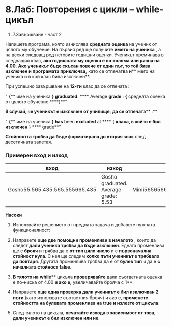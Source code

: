﻿# 8.Лаб: Повторения с цикли – while-цикъл


1. 7.Завършване - част 2

Напишете програма, която изчислява **средната оценка** на ученик от цялото му обучение. На първия ред ще получите **името на ученика** , а на всеки следващ ред неговите годишни оценки. Ученикът преминава в следващия клас, **ако годишната му оценка е по-голяма или равна на 4.00**. **Ако ученикът бъде скъсан повече от един път, то той бива изключен и програмата приключва,** като се отпечатва **и**** мето на ученика и в кой клас бива изключен**.

 При успешно завършване на **12-ти** клас да се отпечата :

&quot; **{**** име на ученика ****}**  **graduated****. **** Average ****grade**** : ****{**** средната оценка от цялото обучение ****}**&quot;

**В случай, че ученикът е изключен от училище,**  **да се отпечата**** :**

&quot; **{**** име на ученика ****}**  **has**** been ****excluded**** at **** { ****класа, в който е бил изключен**** } **** grade**&quot;

**Стойността трябва да бъде форматирана до втория знак** след десетичната запетая.

### Примерен вход и изход

| **вход** | **изход** |   | **вход** | **изход** |
| --- | --- | --- | --- | --- |
| Gosho55.565.435.565.555665.435 | Gosho graduated. Average grade: 5.53 | Mimi565656623 | Mimi has been excluded at 8 grade |

**Насоки**

1. Използвайте решението от предната задача и добавете нужната функционалност:
2. Направете **още две помощни променливи в началото** , които да следят **дали ученика трябва да бъде изключен**. Едната променлива ще е **брояч** и трябва да е **от тип цяло число** и с **първоначална стойност нула**. С нея ще следим **колко пъти ученикът е трябвало да повтаря**. Другата променлива трябва да е от **булев тип** и да е **с началната стойност**  **false**.

1. **В тялото на**  **while**** цикъла **проверявайте** дали съответната оценка е по-ниска от 4.00 **и ако е,** увеличавайте брояча с 1**.

1. Направете **още една проверка дали ученикът е бил изключван 2 пъти** (като използвате съответния брояч) и ако е, **променете стойността на булевата променлива на**  **true**  **и излезте от цикъла**.

1. След тялото на цикъла, **печатайте изхода в зависимост от това, дали ученикът е бил изключен или не**.


